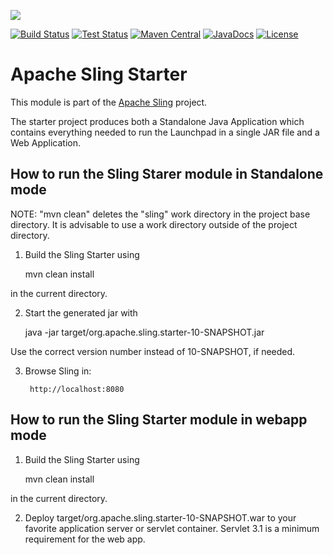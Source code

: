 [<img src="http://sling.apache.org/res/logos/sling.png"/>](http://sling.apache.org)

 [![Build Status](https://builds.apache.org/buildStatus/icon?job=sling-org-apache-sling-starter-1.8)](https://builds.apache.org/view/S-Z/view/Sling/job/sling-org-apache-sling-starter-1.8) [![Test Status](https://img.shields.io/jenkins/t/https/builds.apache.org/view/S-Z/view/Sling/job/sling-org-apache-sling-starter-1.8.svg)](https://builds.apache.org/view/S-Z/view/Sling/job/sling-org-apache-sling-starter-1.8/test_results_analyzer/) [![Maven Central](https://maven-badges.herokuapp.com/maven-central/org.apache.sling/org.apache.sling.starter/badge.svg)](http://search.maven.org/#search%7Cga%7C1%7Cg%3A%22org.apache.sling%22%20a%3A%22org.apache.sling.starter%22) [![JavaDocs](https://www.javadoc.io/badge/org.apache.sling/org.apache.sling.starter.svg)](https://www.javadoc.io/doc/org.apache.sling/org.apache.sling.starter) [![License](https://img.shields.io/badge/License-Apache%202.0-blue.svg)](https://www.apache.org/licenses/LICENSE-2.0)

# Apache Sling Starter

This module is part of the [Apache Sling](https://sling.apache.org) project.

The starter project produces both a Standalone Java Application which
contains everything needed to run the Launchpad in a single JAR file and a Web
Application.

How to run the Sling Starer module in Standalone mode
----------------------------------------

  NOTE: "mvn clean" deletes the "sling" work directory in the project base
        directory. It is advisable to use a work directory outside of the
        project directory.

1) Build the Sling Starter using 

	mvn clean install
	
in the current directory.

2) Start the generated jar with

	 java -jar target/org.apache.sling.starter-10-SNAPSHOT.jar 
	 
Use the correct version number instead of 10-SNAPSHOT, if needed.

3) Browse Sling in:

        http://localhost:8080

How to run the Sling Starter module in webapp mode
----------------------------------------

1) Build the Sling Starter using 

	mvn clean install
	
in the current directory.

2) Deploy target/org.apache.sling.starter-10-SNAPSHOT.war to your favorite application
server or servlet container. Servlet 3.1 is a minimum requirement for the web app.
